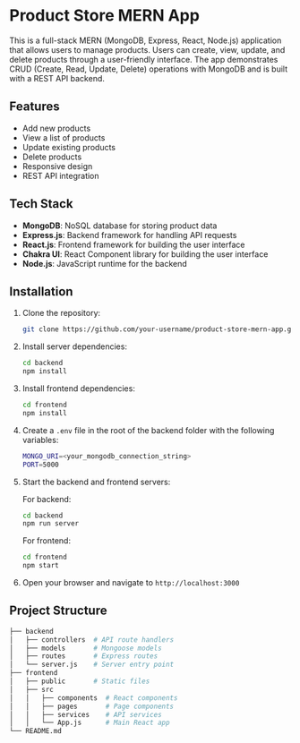# Product Store MERN App

This is a full-stack MERN (MongoDB, Express, React, Node.js) application that allows users to manage products. Users can create, view, update, and delete products through a user-friendly interface. The app demonstrates CRUD (Create, Read, Update, Delete) operations with MongoDB and is built with a REST API backend.

## Features

- Add new products
- View a list of products
- Update existing products
- Delete products
- Responsive design
- REST API integration

## Tech Stack

- **MongoDB**: NoSQL database for storing product data
- **Express.js**: Backend framework for handling API requests
- **React.js**: Frontend framework for building the user interface
- **Chakra UI**: React Component library for building the user interface
- **Node.js**: JavaScript runtime for the backend

## Installation

1. Clone the repository:

    ```bash
    git clone https://github.com/your-username/product-store-mern-app.git
    ```

2. Install server dependencies:

    ```bash
    cd backend
    npm install
    ```

3. Install frontend dependencies:

    ```bash
    cd frontend
    npm install
    ```

4. Create a `.env` file in the root of the backend folder with the following variables:

    ```bash
    MONGO_URI=<your_mongodb_connection_string>
    PORT=5000
    ```

5. Start the backend and frontend servers:

    For backend:
    ```bash
    cd backend
    npm run server
    ```

    For frontend:
    ```bash
    cd frontend
    npm start
    ```

6. Open your browser and navigate to `http://localhost:3000`

## Project Structure

```bash
├── backend
│   ├── controllers  # API route handlers
│   ├── models       # Mongoose models
│   ├── routes       # Express routes
│   └── server.js    # Server entry point
├── frontend
│   ├── public       # Static files
│   ├── src
│   │   ├── components  # React components
│   │   ├── pages       # Page components
│   │   ├── services    # API services
│   │   └── App.js      # Main React app
└── README.md
